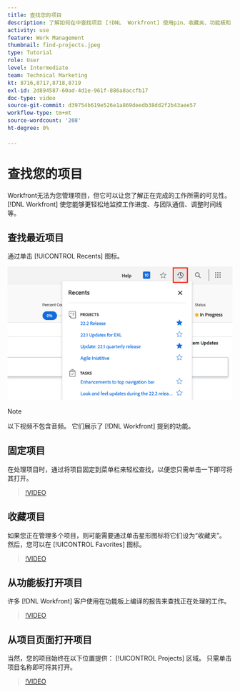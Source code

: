 ```yaml
---
title: 查找您的项目
description: 了解如何在中查找项目 [!DNL  Workfront] 使用pin、收藏夹、功能板和 [!UICONTROL Projects] 页面。
activity: use
feature: Work Management
thumbnail: find-projects.jpeg
type: Tutorial
role: User
level: Intermediate
team: Technical Marketing
kt: 8716,8717,8718,8719
exl-id: 2d894587-60ad-4d1e-961f-886a8accfb17
doc-type: video
source-git-commit: d39754b619e526e1a869deedb38dd2f2b43aee57
workflow-type: tm+mt
source-wordcount: '208'
ht-degree: 0%

---
```


# 查找您的项目

Workfront无法为您管理项目，但它可以让您了解正在完成的工作所需的可见性。 [!DNL Workfront] 使您能够更轻松地监控工作进度、与团队通信、调整时间线等。

<!---
In this section, you will learn how to:

Find your projects in [!DNL Workfront]
Make your project visible to stakeholders
Find project communications
Use [!DNL Workfront] features when reviewing the task list to monitor project progress
--->

## 查找最近项目

通过单击 [!UICONTROL Recents] 图标。

![[!UICONTROL Status] 在项目标题中展开的字段](assets/recents.png)

>[!NOTE]
>
>以下视频不包含音频。 它们展示了 [!DNL Workfront] 提到的功能。

## 固定项目

在处理项目时，通过将项目固定到菜单栏来轻松查找，以便您只需单击一下即可将其打开。

>[!VIDEO](https://video.tv.adobe.com/v/335038/?quality=12)

## 收藏项目

如果您正在管理多个项目，则可能需要通过单击星形图标将它们设为“收藏夹”。 然后，您可以在 [!UICONTROL Favorites] 图标。

>[!VIDEO](https://video.tv.adobe.com/v/335039/?quality=12)


## 从功能板打开项目

许多 [!DNL Workfront] 客户使用在功能板上编译的报告来查找正在处理的工作。

>[!VIDEO](https://video.tv.adobe.com/v/335041/?quality=12)


## 从项目页面打开项目

当然，您的项目始终在以下位置提供： [!UICONTROL Projects] 区域。 只需单击项目名称即可将其打开。

>[!VIDEO](https://video.tv.adobe.com/v/335040/?quality=12)
